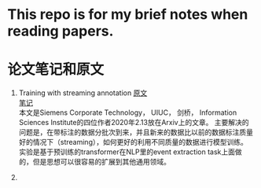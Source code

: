 # This repo is for my brief notes when reading papers.

# 论文笔记和原文
1. Training with streaming annotation
[原文](https://arxiv.org/abs/2002.04165)<br>
[笔记](https://github.com/KilluaKukuroo/paper-reading/blob/master/Training%20with%20streaming%20annotation.pdf)<br>
本文是Siemens Corporate Technology， UIUC， 剑桥， Information Sciences Institute的四位作者2020年2.13放在Arxiv上的文章。
主要解决的问题是，在带标注的数据分批次到来，并且新来的数据比以前的数据标注质量好的情况下（streaming），如何更好的利用不同质量的数据进行模型训练。
实验是基于预训练的transformer在NLP里的event extraction task上面做的，但是思想可以很容易的扩展到其他通用领域。

2. 